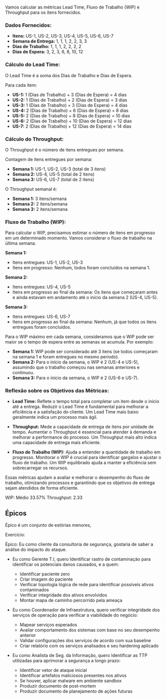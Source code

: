 Vamos calcular as métricas Lead Time, Fluxo de Trabalho (WIP) e Throughput para os itens fornecidos.

### Dados Fornecidos:

- **Itens:** US-1, US-2, US-3, US-4, US-5, US-6, US-7
- **Semana de Entrega:** 1, 1, 1, 2, 2, 3, 3
- **Dias de Trabalho:** 1, 1, 1, 2, 2, 2, 2
- **Dias de Espera:** 3, 2, 3, 6, 8, 10, 12

### Cálculo do Lead Time:

O Lead Time é a soma dos Dias de Trabalho e Dias de Espera.

Para cada item:

- **US-1:** 1 (Dias de Trabalho) + 3 (Dias de Espera) = 4 dias
- **US-2:** 1 (Dias de Trabalho) + 2 (Dias de Espera) = 3 dias
- **US-3:** 1 (Dias de Trabalho) + 3 (Dias de Espera) = 4 dias
- **US-4:** 2 (Dias de Trabalho) + 6 (Dias de Espera) = 8 dias
- **US-5:** 2 (Dias de Trabalho) + 8 (Dias de Espera) = 10 dias
- **US-6:** 2 (Dias de Trabalho) + 10 (Dias de Espera) = 12 dias
- **US-7:** 2 (Dias de Trabalho) + 12 (Dias de Espera) = 14 dias

### Cálculo do Throughput:

O Throughput é o número de itens entregues por semana.

Contagem de itens entregues por semana:

- **Semana 1:** US-1, US-2, US-3 (total de 3 itens)
- **Semana 2:** US-4, US-5 (total de 2 itens)
- **Semana 3:** US-6, US-7 (total de 2 itens)

O Throughput semanal é:

- **Semana 1:** 3 itens/semana
- **Semana 2:** 2 itens/semana
- **Semana 3:** 2 itens/semana

### Fluxo de Trabalho (WIP):

Para calcular o WIP, precisamos estimar o número de itens em progresso em um determinado momento. Vamos considerar o fluxo de trabalho na última semana.

**Semana 1:**

- Itens entregues: US-1, US-2, US-3
- Itens em progresso: Nenhum, todos foram concluídos na semana 1.

**Semana 2:**

- Itens entregues: US-4, US-5
- Itens em progresso ao final da semana: Os itens que começaram antes e ainda estavam em andamento até o início da semana 2 (US-4, US-5).

**Semana 3:**

- Itens entregues: US-6, US-7
- Itens em progresso ao final da semana: Nenhum, já que todos os itens entregues foram concluídos.

Para o WIP máximo em cada semana, consideramos que o WIP pode ser maior se o tempo de espera entre as semanas se acumula. Por exemplo:

- **Semana 1:** WIP pode ser considerado até 3 itens (se todos começaram na semana 1 e foram entregues no mesmo período).
- **Semana 2:** Para o início da semana, o WIP é 2 (US-4 e US-5), assumindo que o trabalho começou nas semanas anteriores e continuou.
- **Semana 3:** Para o início da semana, o WIP é 2 (US-6 e US-7).

### Reflexão sobre os Objetivos das Métricas:

- **Lead Time:** Reflete o tempo total para completar um item desde o início até a entrega. Reduzir o Lead Time é fundamental para melhorar a eficiência e a satisfação do cliente. Um Lead Time mais baixo geralmente indica um processo mais ágil.
    
- **Throughput:** Mede a capacidade de entrega de itens por unidade de tempo. Aumentar o Throughput é essencial para atender à demanda e melhorar a performance do processo. Um Throughput mais alto indica uma capacidade de entrega mais eficiente.
    
- **Fluxo de Trabalho (WIP):** Ajuda a entender a quantidade de trabalho em progresso. Monitorar o WIP é crucial para identificar gargalos e ajustar o fluxo de trabalho. Um WIP equilibrado ajuda a manter a eficiência sem sobrecarregar os recursos.
    

Essas métricas ajudam a avaliar e melhorar o desempenho do fluxo de trabalho, otimizando processos e garantindo que os objetivos de entrega sejam atendidos de forma eficiente.


WIP: Médio 33.57%
Throughput: 2.33

## Épicos
Épico é um conjunto de estórias menores, 

Exercício:

Épico: Eu como cliente da consultoria de segurança, gostaria de saber a análise do impacto do ataque.

- Eu como Gerente T.I, quero Identificar rastro de contaminação para identificar os potenciais danos causados, e a quem:
	- Identificar paciente zero
	-  Criar imagem do paciente
	- Verificar topologia lógica de rede para identificar possíveis ativos contaminados
	- Verificar integridade dos ativos envolvidos
	- Montar mapa de caminho percorrido pela ameaça
	
- Eu como Coordenador de Infraestrutura, quero verificar integridade dos serviços de operação para verificar a viabilidade do negócio:
	- Mapear serviços esperados
	- Avaliar comportamento dos sistemas com base no seu desempenho anterior
	- Validar configurações dos serviços de acordo com sua baseline
	- Criar relatório com os serviços analisados e seu hardening aplicado

- Eu como Analista de Seg. da Informação, quero Identificar as TTP utilizadas para aprimorar a segurança a longo prazo:
	- Identificar vetor de ataque inicial
	- Identificar artefatos maliciosos presentes nos ativos
	- Se houver, aplicar malware em ambiente sandbox
	- Produzir documento de post-mortem
	- Produzir documento de planejamento de ações futuras